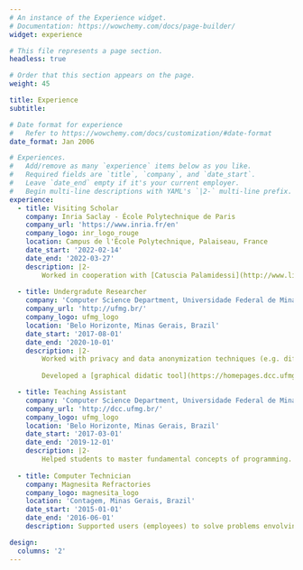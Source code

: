 ```yaml
---
# An instance of the Experience widget.
# Documentation: https://wowchemy.com/docs/page-builder/
widget: experience

# This file represents a page section.
headless: true

# Order that this section appears on the page.
weight: 45

title: Experience
subtitle:

# Date format for experience
#   Refer to https://wowchemy.com/docs/customization/#date-format
date_format: Jan 2006

# Experiences.
#   Add/remove as many `experience` items below as you like.
#   Required fields are `title`, `company`, and `date_start`.
#   Leave `date_end` empty if it's your current employer.
#   Begin multi-line descriptions with YAML's `|2-` multi-line prefix.
experience:
  - title: Visiting Scholar
    company: Inria Saclay - École Polytechnique de Paris
    company_url: 'https://www.inria.fr/en'
    company_logo: inr_logo_rouge
    location: Campus de l'École Polytechnique, Palaiseau, France
    date_start: '2022-02-14'
    date_end: '2022-03-27'
    description: |2-
        Worked in cooperation with [Catuscia Palamidessi](http://www.lix.polytechnique.fr/~catuscia) and [Mário Alvim](https://homepages.dcc.ufmg.br/~msalvim/) on privacy models, using the framework of Quantitative Information Flow (QIF), to quantify the vulnerability of systems that use differential privacy and shuffling as a privacy protection method.
  
  - title: Undergradute Researcher
    company: 'Computer Science Department, Universidade Federal de Minas Gerais'
    company_url: 'http://ufmg.br/'
    company_logo: ufmg_logo
    location: 'Belo Horizonte, Minas Gerais, Brazil'
    date_start: '2017-08-01'
    date_end: '2020-10-01'
    description: |2-
        Worked with privacy and data anonymization techniques (e.g. differential privacy) used to anonymize public datasets, with the goal of balancing the utility and privacy levels of information.
        
        Developed a [graphical didatic tool](https://homepages.dcc.ufmg.br/~ramon.gonze/qif-graphics) to visualize in a geometric way the behavior of channel leakages when information changes.

  - title: Teaching Assistant
    company: 'Computer Science Department, Universidade Federal de Minas Gerais'
    company_url: 'http://dcc.ufmg.br/'
    company_logo: ufmg_logo
    location: 'Belo Horizonte, Minas Gerais, Brazil'
    date_start: '2017-03-01'
    date_end: '2019-12-01'
    description: |2-
        Helped students to master fundamental concepts of programming. Prepared material for and taught classes in select topics such as digital circuits, basic structures of programming languages and simple algorithms.
      
  - title: Computer Technician
    company: Magnesita Refractories
    company_logo: magnesita_logo
    location: 'Contagem, Minas Gerais, Brazil'
    date_start: '2015-01-01'
    date_end: '2016-06-01'
    description: Supported users (employees) to solve problems envolving operation systems, softwares, hardware, network problems and others. The support was given by phone, emails and remote accesses.

design:
  columns: '2'
---
```

